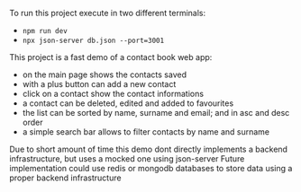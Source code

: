 To run this project execute in two different terminals:
- `npm run dev`
- `npx json-server db.json --port=3001`

This project is a fast demo of a contact book web app:
- on the main page shows the contacts saved
- with a plus button can add a new contact
- click on a contact show the contact informations
- a contact can be deleted, edited and added to favourites
- the list can be sorted by name, surname and email; and in asc and desc order
- a simple search bar allows to filter contacts by name and surname

Due to short amount of time this demo dont directly implements a backend infrastructure, but uses a mocked one using json-server
Future implementation could use redis or mongodb databases to store data using a proper backend infrastructure